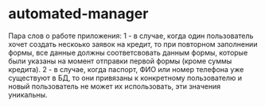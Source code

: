 # automated-manager

Пара слов о работе приложения:
1 - в случае, когда один пользователь хочет создать нескоько заявок на кредит, то при повторном заполнении формы, все данные должны соответсвовать данным формы, которые были указаны на момент отправки первой формы (кроме суммы кредита).
2 - в случае, когда паспорт, ФИО или номер телефона уже существуют в БД, то они привязаны к конкретному пользователю и новый пользователь не может их использовать, эти значения уникальны.
